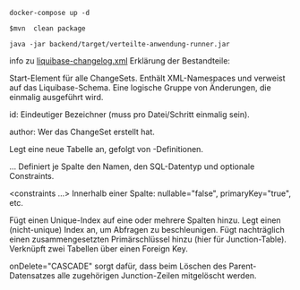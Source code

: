 ```shell script
docker-compose up -d
```
```shell script
$mvn  clean package
```
```shell script
java -jar backend/target/verteilte-anwendung-runner.jar
```


info zu
[liquibase-changelog.xml](backend/src/main/resources/META-INF/liquibase-changelog.xml)
Erklärung der Bestandteile:

<databaseChangeLog>
Start-Element für alle ChangeSets. Enthält XML-Namespaces und verweist auf das Liquibase-Schema.

<changeSet id="…" author="…">
Eine logische Gruppe von Änderungen, die einmalig ausgeführt wird.

id: Eindeutiger Bezeichner (muss pro Datei/Schritt einmalig sein).

author: Wer das ChangeSet erstellt hat.

<createTable tableName="…">
Legt eine neue Tabelle an, gefolgt von <column>-Definitionen.

<column name="…" type="…"> … </column>
Definiert je Spalte den Namen, den SQL-Datentyp und optionale Constraints.

<constraints …>
Innerhalb einer Spalte: nullable="false", primaryKey="true", etc.

<addUniqueConstraint>
Fügt einen Unique-Index auf eine oder mehrere Spalten hinzu.

<createIndex>
Legt einen (nicht-unique) Index an, um Abfragen zu beschleunigen.

<addPrimaryKey>
Fügt nachträglich einen zusammengesetzten Primärschlüssel hinzu (hier für Junction-Table).

<addForeignKeyConstraint>
Verknüpft zwei Tabellen über einen Foreign Key.

onDelete="CASCADE" sorgt dafür, dass beim Löschen des Parent-Datensatzes alle zugehörigen Junction-Zeilen mitgelöscht werden.